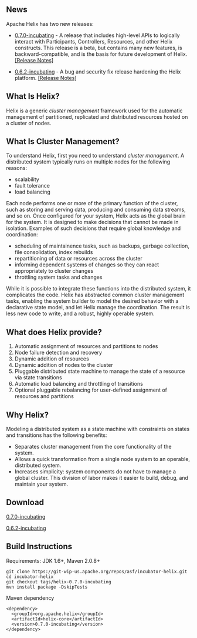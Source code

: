 <!---
Licensed to the Apache Software Foundation (ASF) under one
or more contributor license agreements.  See the NOTICE file
distributed with this work for additional information
regarding copyright ownership.  The ASF licenses this file
to you under the Apache License, Version 2.0 (the
"License"); you may not use this file except in compliance
with the License.  You may obtain a copy of the License at

  http://www.apache.org/licenses/LICENSE-2.0

Unless required by applicable law or agreed to in writing,
software distributed under the License is distributed on an
"AS IS" BASIS, WITHOUT WARRANTIES OR CONDITIONS OF ANY
KIND, either express or implied.  See the License for the
specific language governing permissions and limitations
under the License.
-->

<head>
  <title>Home</title>
</head>

News
----

Apache Helix has two new releases:

* [0.7.0-incubating](./site-releases/0.7.0-incubating-site/index.html) - A release that includes high-level APIs to logically interact with Participants, Controllers, Resources, and other Helix constructs. This release is a beta, but contains many new features, is backward-compatible, and is the basis for future development of Helix. [\[Release Notes\]](./releasenotes/release-0.7.0-incubating.html)

* [0.6.2-incubating](./site-releases/0.6.2-incubating-site/index.html) - A bug and security fix release hardening the Helix platform. [\[Release Notes\]](./releasenotes/release-0.6.2-incubating.html)


What Is Helix?
--------------
Helix is a generic _cluster management_ framework used for the automatic management of partitioned, replicated and distributed resources hosted on a cluster of nodes.


What Is Cluster Management?
---------------------------
To understand Helix, first you need to understand _cluster management_.  A distributed system typically runs on multiple nodes for the following reasons:

* scalability
* fault tolerance
* load balancing

Each node performs one or more of the primary function of the cluster, such as storing and serving data, producing and consuming data streams, and so on.  Once configured for your system, Helix acts as the global brain for the system.  It is designed to make decisions that cannot be made in isolation.  Examples of such decisions that require global knowledge and coordination:

* scheduling of maintainence tasks, such as backups, garbage collection, file consolidation, index rebuilds
* repartitioning of data or resources across the cluster
* informing dependent systems of changes so they can react appropriately to cluster changes
* throttling system tasks and changes

While it is possible to integrate these functions into the distributed system, it complicates the code.  Helix has abstracted common cluster management tasks, enabling the system builder to model the desired behavior with a declarative state model, and let Helix manage the coordination.  The result is less new code to write, and a robust, highly operable system.


What does Helix provide?
------------------------
1. Automatic assignment of resources and partitions to nodes
2. Node failure detection and recovery
3. Dynamic addition of resources
4. Dynamic addition of nodes to the cluster
5. Pluggable distributed state machine to manage the state of a resource via state transitions
6. Automatic load balancing and throttling of transitions
7. Optional pluggable rebalancing for user-defined assignment of resources and partitions


Why Helix?
----------
Modeling a distributed system as a state machine with constraints on states and transitions has the following benefits:

* Separates cluster management from the core functionality of the system.
* Allows a quick transformation from a single node system to an operable, distributed system.
* Increases simplicity: system components do not have to manage a global cluster.  This division of labor makes it easier to build, debug, and maintain your system.


Download
--------

[0.7.0-incubating](./site-releases/0.7.0-incubating-site/download.html)

[0.6.2-incubating](./site-releases/0.6.2-incubating-site/download.html)

Build Instructions
------------------

Requirements: JDK 1.6+, Maven 2.0.8+

```
git clone https://git-wip-us.apache.org/repos/asf/incubator-helix.git
cd incubator-helix
git checkout tags/helix-0.7.0-incubating
mvn install package -DskipTests
```

Maven dependency

```
<dependency>
  <groupId>org.apache.helix</groupId>
  <artifactId>helix-core</artifactId>
  <version>0.7.0-incubating</version>
</dependency>
```

